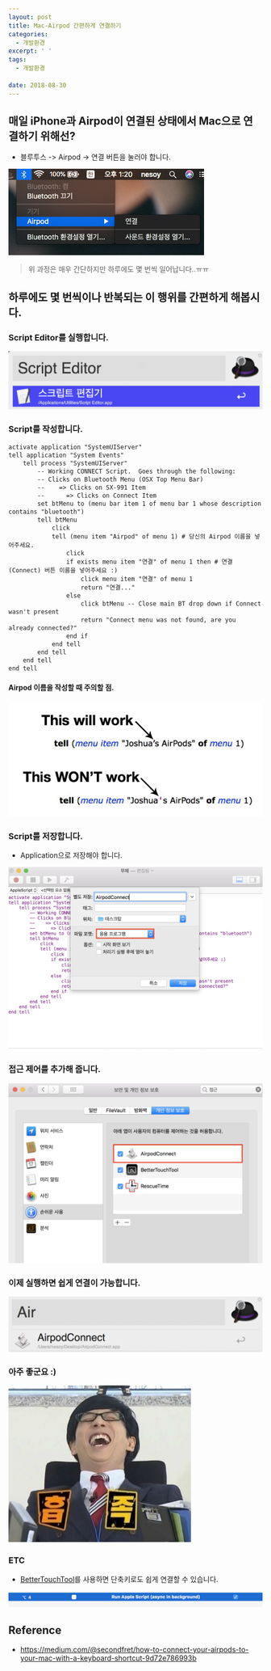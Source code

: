 ```yaml
---
layout: post
title: Mac-Airpod 간편하게 연결하기
categories:
  - 개발환경
excerpt: ' '
tags:
  - 개발환경

date: 2018-08-30
---
```


## 매일 iPhone과 Airpod이 연결된 상태에서 Mac으로 연결하기 위해선?
- 블루투스 -> Airpod -> 연결 버튼을 눌러야 합니다.

![No Image](/assets/posts/20180830/1.png)

> 위 과정은 매우 간단하지만 하루에도 몇 번씩 일어납니다..ㅠㅠ

## 하루에도 몇 번씩이나 반복되는 이 행위를 간편하게 해봅시다.

### Script Editor를 실행합니다.
![No Image](/assets/posts/20180830/2.png)

### Script를 작성합니다.

```applescript
activate application "SystemUIServer"
tell application "System Events"
	tell process "SystemUIServer"
		-- Working CONNECT Script.  Goes through the following:
		-- Clicks on Bluetooth Menu (OSX Top Menu Bar)
		--    => Clicks on SX-991 Item
		--      => Clicks on Connect Item
		set btMenu to (menu bar item 1 of menu bar 1 whose description contains "bluetooth")
		tell btMenu
			click
			tell (menu item "Airpod" of menu 1) # 당신의 Airpod 이름을 넣어주세요.
				click
				if exists menu item "연결" of menu 1 then # 연결(Connect) 버튼 이름을 넣어주세요 :)
					click menu item "연결" of menu 1
					return "연결..."
				else
					click btMenu -- Close main BT drop down if Connect wasn't present
					return "Connect menu was not found, are you already connected?"
				end if
			end tell
		end tell
	end tell
end tell
```

#### Airpod 이름을 작성할 때 주의할 점.

![No Image](/assets/posts/20180830/3.png)



### Script를 저장합니다.
- Application으로 저장해야 합니다.

![No Image](/assets/posts/20180830/4.png)

### 접근 제어를 추가해 줍니다.

![No Image](/assets/posts/20180830/5.png)

### 이제 실행하면 쉽게 연결이 가능합니다.

![No Image](/assets/posts/20180830/6.png)


### 아주 좋군요 :)
![NO Image](/assets/emoticon/satisfy.jpg)


### ETC
- [BetterTouchTool](https://folivora.ai/)를 사용하면 단축키로도 쉽게 연결할 수 있습니다.

![No Image](/assets/posts/20180830/7.png)

## Reference
- <https://medium.com/@secondfret/how-to-connect-your-airpods-to-your-mac-with-a-keyboard-shortcut-9d72e786993b>
